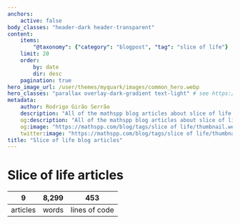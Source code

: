 ```yaml
---
anchors:
    active: false
body_classes: "header-dark header-transparent"
content:
    items:
        "@taxonomy": {"category": "blogpost", "tag": "slice of life"}
    limit: 20
    order:
        by: date
        dir: desc
    pagination: true
hero_image_url: /user/themes/myquark/images/common_hero.webp
hero_classes: "parallax overlay-dark-gradient text-light" # see https://demo.getgrav.org/blog-skeleton/blog/hero-classes
metadata:
    author: Rodrigo Girão Serrão
    description: "All of the mathspp blog articles about slice of life."
    og:description: "All of the mathspp blog articles about slice of life."
    og:image: "https://mathspp.com/blog/tags/slice of life/thumbnail.webp"
    twitter:image: "https://mathspp.com/blog/tags/slice of life/thumbnail.webp"
title: "Slice of life blog articles"
---
```


# Slice of life articles


<table class="stats-table">
    <thead>
        <tr>
            <th style="text-align: center;">9</th>
            <th style="text-align: center;">8,299</th>
            <th style="text-align: center;">453</th>
        </tr>
    </thead>
    <tbody>
        <tr>
            <td style="text-align: center;">articles</td>
            <td style="text-align: center;">words</td>
            <td style="text-align: center;">lines of code</td>
        </tr>
    </tbody>
</table>